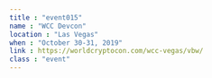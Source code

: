 ```yaml
---
title : "event015"
name : "WCC Devcon"
location : "Las Vegas"
when : "October 30-31, 2019"
link : https://worldcryptocon.com/wcc-vegas/vbw/
class : "event"
---
```

